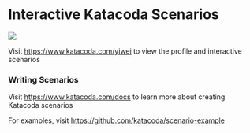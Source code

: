# Interactive Katacoda Scenarios

[![](http://shields.katacoda.com/katacoda/yiwei/count.svg)](https://www.katacoda.com/yiwei "Get your profile on Katacoda.com")

Visit https://www.katacoda.com/yiwei to view the profile and interactive scenarios

### Writing Scenarios
Visit https://www.katacoda.com/docs to learn more about creating Katacoda scenarios

For examples, visit https://github.com/katacoda/scenario-example
